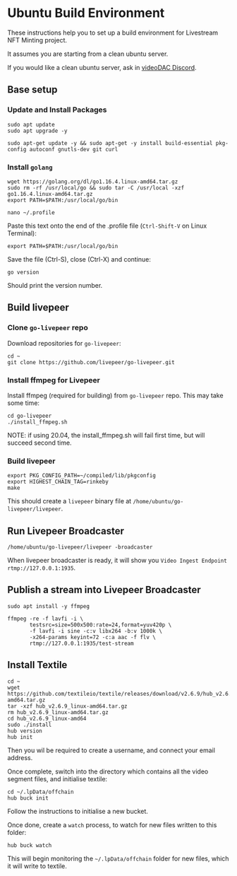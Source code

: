 # Ubuntu Build Environment

These instructions help you to set up a build environment for Livestream NFT Minting project.

It assumes you are starting from a clean ubuntu server.

If you would like a clean ubuntu server, ask in [videoDAC Discord](https://discord.gg/6GQt6b7MTV).

## Base setup

### Update and Install Packages
```
sudo apt update
sudo apt upgrade -y

sudo apt-get update -y && sudo apt-get -y install build-essential pkg-config autoconf gnutls-dev git curl
```
### Install `golang`
```
wget https://golang.org/dl/go1.16.4.linux-amd64.tar.gz
sudo rm -rf /usr/local/go && sudo tar -C /usr/local -xzf go1.16.4.linux-amd64.tar.gz
export PATH=$PATH:/usr/local/go/bin

nano ~/.profile
```
Paste this text onto the end of the .profile file (`Ctrl-Shift-V` on Linux Terminal):
```
export PATH=$PATH:/usr/local/go/bin
```
Save the file (Ctrl-S), close (Ctrl-X) and continue:
```
go version
```
Should print the version number.

## Build livepeer

### Clone `go-livepeer` repo

Download repositories for `go-livepeer`:
```
cd ~
git clone https://github.com/livepeer/go-livepeer.git
```

### Install ffmpeg for Livepeer

Install ffmpeg (required for building) from `go-livepeer` repo. This may take some time:
```
cd go-livepeer
./install_ffmpeg.sh
```
NOTE: if using 20.04, the install_ffmpeg.sh will fail first time, but will succeed second time.

### Build livepeer
```
export PKG_CONFIG_PATH=~/compiled/lib/pkgconfig
export HIGHEST_CHAIN_TAG=rinkeby
make
```
This should create a `livepeer` binary file at `/home/ubuntu/go-livepeer/livepeer`.

## Run Livepeer Broadcaster

```
/home/ubuntu/go-livepeer/livepeer -broadcaster
```

When livepeer broadcaster is ready, it will show you `Video Ingest Endpoint rtmp://127.0.0.1:1935`.

## Publish a stream into Livepeer Broadcaster

```
sudo apt install -y ffmpeg

ffmpeg -re -f lavfi -i \
       testsrc=size=500x500:rate=24,format=yuv420p \
       -f lavfi -i sine -c:v libx264 -b:v 1000k \
       -x264-params keyint=72 -c:a aac -f flv \
       rtmp://127.0.0.1:1935/test-stream
```

## Install Textile

```
cd ~
wget https://github.com/textileio/textile/releases/download/v2.6.9/hub_v2.6.9_linux-amd64.tar.gz
tar -xzf hub_v2.6.9_linux-amd64.tar.gz
rm hub_v2.6.9_linux-amd64.tar.gz
cd hub_v2.6.9_linux-amd64
sudo ./install
hub version
hub init
```
Then you wil be required to create a username, and connect your email address.

Once complete, switch into the directory which contains all the video segment files, and initialise textile:
```
cd ~/.lpData/offchain
hub buck init
```
Follow the instructions to initialise a new bucket.

Once done, create a `watch` process, to watch for new files written to this folder:
```
hub buck watch
```
This will begin monitoring the `~/.lpData/offchain` folder for new files, which it will write to textile.
